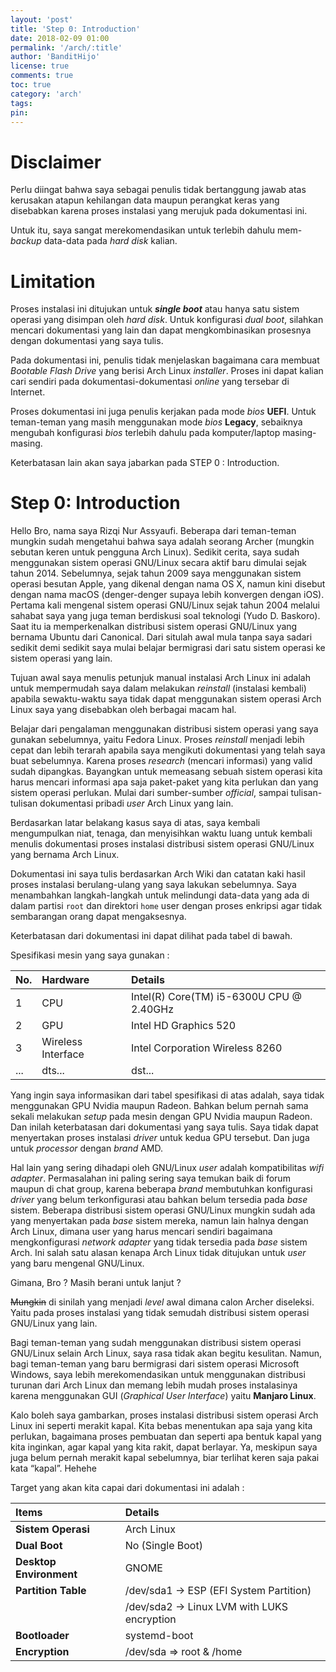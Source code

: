 ```yaml
---
layout: 'post'
title: 'Step 0: Introduction'
date: 2018-02-09 01:00
permalink: '/arch/:title'
author: 'BanditHijo'
license: true
comments: true
toc: true
category: 'arch'
tags:
pin:
---
```


# Disclaimer

Perlu diingat bahwa saya sebagai penulis tidak bertanggung jawab atas kerusakan atapun kehilangan data maupun perangkat keras yang disebabkan karena proses instalasi yang merujuk pada dokumentasi ini.

Untuk itu, saya sangat merekomendasikan untuk terlebih dahulu mem-_backup_ data-data pada _hard disk_ kalian.

# Limitation

Proses instalasi ini ditujukan untuk _**single boot**_ atau hanya satu sistem operasi yang disimpan oleh _hard disk_. Untuk konfigurasi _dual boot_, silahkan mencari dokumentasi yang lain dan dapat mengkombinasikan prosesnya dengan dokumentasi yang saya tulis.

Pada dokumentasi ini, penulis tidak menjelaskan bagaimana cara membuat _Bootable Flash Drive_ yang berisi Arch Linux _installer_. Proses ini dapat kalian cari sendiri pada dokumentasi-dokumentasi _online_ yang tersebar di Internet.

Proses dokumentasi ini juga penulis kerjakan pada mode _bios_ **UEFI**. Untuk teman-teman yang masih menggunakan mode _bios_ **Legacy**, sebaiknya mengubah konfigurasi _bios_ terlebih dahulu pada komputer/laptop masing-masing.

Keterbatasan lain akan saya jabarkan pada STEP 0 : Introduction.


# Step 0: Introduction

Hello Bro, nama saya Rizqi Nur Assyaufi. Beberapa dari teman-teman mungkin sudah mengetahui bahwa saya adalah seorang Archer \(mungkin sebutan keren untuk pengguna Arch Linux\). Sedikit cerita, saya sudah menggunakan sistem operasi GNU/Linux secara aktif baru dimulai sejak tahun 2014. Sebelumnya, sejak tahun 2009 saya menggunakan sistem operasi besutan Apple, yang dikenal dengan nama OS X, namun kini disebut dengan nama macOS \(denger-denger supaya lebih konvergen dengan iOS\). Pertama kali mengenal sistem operasi GNU/Linux sejak tahun 2004 melalui sahabat saya yang juga teman berdiskusi soal teknologi \(Yudo D. Baskoro\). Saat itu ia memperkenalkan distribusi sistem operasi GNU/Linux yang bernama Ubuntu dari Canonical. Dari situlah awal mula tanpa saya sadari sedikit demi sedikit saya mulai belajar bermigrasi dari satu sistem operasi ke sistem operasi yang lain.

Tujuan awal saya menulis petunjuk manual instalasi Arch Linux ini adalah untuk mempermudah saya dalam melakukan _reinstall_ \(instalasi kembali\) apabila sewaktu-waktu saya tidak dapat menggunakan sistem operasi Arch Linux saya yang disebabkan oleh berbagai macam hal.

Belajar dari pengalaman menggunakan distribusi sistem operasi yang saya gunakan sebelumnya, yaitu Fedora Linux. Proses _reinstall_ menjadi lebih cepat dan lebih terarah apabila saya mengikuti dokumentasi yang telah saya buat sebelumnya. Karena proses _research_ \(mencari informasi\) yang valid sudah dipangkas. Bayangkan untuk memeasang sebuah sistem operasi kita harus mencari informasi apa saja paket-paket yang kita perlukan dan yang sistem operasi perlukan. Mulai dari sumber-sumber _official_, sampai tulisan-tulisan dokumentasi pribadi _user_ Arch Linux yang lain.

Berdasarkan latar belakang kasus saya di atas, saya kembali mengumpulkan niat, tenaga, dan menyisihkan waktu luang untuk kembali menulis dokumentasi proses instalasi distribusi sistem operasi GNU/Linux yang bernama Arch Linux.

Dokumentasi ini saya tulis berdasarkan Arch Wiki dan catatan kaki hasil proses instalasi berulang-ulang yang saya lakukan sebelumnya. Saya menambahkan langkah-langkah untuk melindungi data-data yang ada di dalam partisi `root` dan direktori `home` user dengan proses enkripsi agar tidak sembarangan orang dapat mengaksesnya.

Keterbatasan dari dokumentasi ini dapat dilihat pada tabel di bawah.

Spesifikasi mesin yang saya gunakan :

| No. | Hardware | Details |
| :--- | :--- | :--- |
| 1 | CPU | Intel\(R\) Core\(TM\) i5-6300U CPU @ 2.40GHz |
| 2 | GPU | Intel HD Graphics 520 |
| 3 | Wireless Interface | Intel Corporation Wireless 8260 |
| ... | dts... | dst... |

Yang ingin saya informasikan dari tabel spesifikasi di atas adalah, saya tidak menggunakan GPU Nvidia maupun Radeon. Bahkan belum pernah sama sekali melakukan _setup_ pada mesin dengan GPU Nvidia maupun Radeon. Dan inilah keterbatasan dari dokumentasi yang saya tulis. Saya tidak dapat menyertakan proses instalasi _driver_ untuk kedua GPU tersebut. Dan juga untuk _processor_ dengan _brand_ AMD.

Hal lain yang sering dihadapi oleh GNU/Linux _user_ adalah kompatibilitas _wifi adapter_. Permasalahan ini paling sering saya temukan baik di forum maupun di chat group, karena beberapa _brand_ membutuhkan konfigurasi _driver_ yang belum terkonfigurasi atau bahkan belum tersedia pada _base_ sistem. Beberapa distribusi sistem operasi GNU/Linux mungkin sudah ada yang menyertakan pada _base_ sistem mereka, namun lain halnya dengan Arch Linux, dimana user yang harus mencari sendiri bagaimana mengkonfigurasi _network adapter_ yang tidak tersedia pada _base_ sistem Arch. Ini salah satu alasan kenapa Arch Linux tidak ditujukan untuk _user_ yang baru mengenal GNU/Linux.

Gimana, Bro ? Masih berani untuk lanjut ?

~~Mungkin~~ di sinilah yang menjadi _level_ awal dimana calon Archer diseleksi. Yaitu pada proses instalasi yang tidak semudah distribusi sistem operasi GNU/Linux yang lain.

Bagi teman-teman yang sudah menggunakan distribusi sistem operasi GNU/Linux selain Arch Linux, saya rasa tidak akan begitu kesulitan. Namun, bagi teman-teman yang baru bermigrasi dari sistem operasi Microsoft Windows, saya lebih merekomendasikan untuk menggunakan distribusi turunan dari Arch Linux dan memang lebih mudah proses instalasinya karena menggunakan GUI \(_Graphical User Interface_\) yaitu **Manjaro Linux**.

Kalo boleh saya gambarkan, proses instalasi distribusi sistem operasi Arch Linux ini seperti merakit kapal. Kita bebas menentukan apa saja yang kita perlukan, bagaimana proses pembuatan dan seperti apa bentuk kapal yang kita inginkan, agar kapal yang kita rakit, dapat berlayar. Ya, meskipun saya juga belum pernah merakit kapal sebelumnya, biar terlihat keren saja pakai kata “kapal”. Hehehe

Target yang akan kita capai dari dokumentasi ini adalah :

| Items | Details |
| :--- | :--- |
| **Sistem Operasi** | Arch Linux |
| **Dual Boot** | No \(Single Boot\) |
| **Desktop Environment** | GNOME |
| **Partition Table** | /dev/sda1 → ESP \(EFI System Partition\) |
|  | /dev/sda2 → Linux LVM with LUKS encryption |
| **Bootloader** | systemd-boot |
| **Encryption** | /dev/sda =&gt; root & /home |



